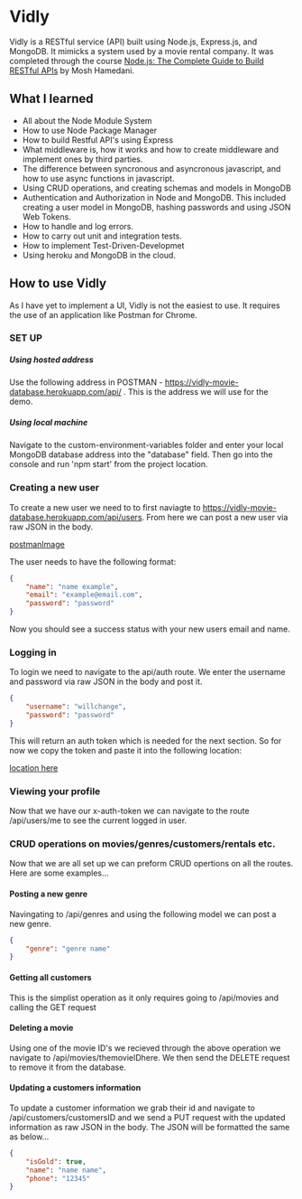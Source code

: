 # Vidly
Vidly is a RESTful service (API) built using Node.js, Express.js, and MongoDB. It mimicks a system used by a movie rental company. It was completed through the course [Node.js: The Complete Guide to Build RESTful APIs](https://www.udemy.com/nodejs-master-class/ "Node.js: The Complete Guide to Build RESTful APIs") by Mosh Hamedani.

## What I learned
- All about the Node Module System 
- How to use Node Package Manager
- How to build Restful API's using Express
- What middleware is, how it works and how to create middleware and implement ones by third parties.
- The difference between syncronous and asyncronous javascript, and how to use async functions in javascript.
- Using CRUD operations, and creating schemas and models in MongoDB
- Authentication and Authorization in Node and MongoDB. This included creating a user model in MongoDB, hashing passwords and using JSON Web Tokens.
- How to handle and log errors.
- How to carry out unit and integration tests.
- How to implement Test-Driven-Developmet
- Using heroku and MongoDB in the cloud.

## How to use Vidly
As I have yet to implement a UI, Vidly is not the easiest to use. It requires the use of an application like Postman for Chrome. 

### SET UP
##### Using hosted address
Use the following address in POSTMAN - https://vidly-movie-database.herokuapp.com/api/ . This is the address we will use for the demo.
##### Using local machine
Navigate to the custom-environment-variables folder and enter your local MongoDB database address into the "database" field. Then go into the console and run 'npm start' from the project location.


### Creating a new user
To create a new user we need to to first naviagte to https://vidly-movie-database.herokuapp.com/api/users. From here we can post a new user via raw JSON in the body.

[postmanImage]()

The user needs to have the following format:
```json
{
	"name": "name example",
	"email": "example@email.com",
	"password": "password"
}
```

Now you should see a success status with your new users email and name.

### Logging in
To login we need to navigate to the api/auth route. We enter the username and password via raw JSON in the body and post it.

```json
{
	"username": "willchange",
	"password": "password"
}
```

This will return an auth token which is needed for the next section. So for now we copy the token and paste it into the following location:

[location here]()

### Viewing your profile
Now that we have our x-auth-token we can navigate to the route /api/users/me to see the current logged in user.

### CRUD operations on movies/genres/customers/rentals etc.
Now that we are all set up we can preform CRUD opertions on all the routes. Here are some examples...

#### Posting a new genre
Navingating to /api/genres and using the following model we can post a new genre.
```json
{
	"genre": "genre name"
}
```

#### Getting all customers
This is the simplist operation as it only requires going to /api/movies and calling the GET request

#### Deleting a movie
Using one of the movie ID's we recieved through the above operation we navigate to /api/movies/themovieIDhere. We then send the DELETE request to remove it from the database.

#### Updating a customers information
To update a customer information we grab their id and navigate to /api/customers/customersID and we send a PUT request with the updated information as raw JSON in the body. The JSON will be formatted the same as below...
```json
{
	"isGold": true,
	"name": "name name",
	"phone": "12345"
}
```

